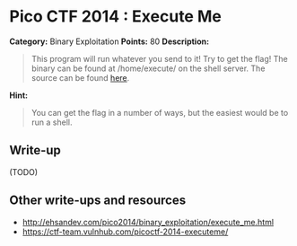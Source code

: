 # Pico CTF 2014 : Execute Me

**Category:** Binary Exploitation
**Points:** 80
**Description:**

>This program will run whatever you send to it! Try to get the flag! The binary can be found at /home/execute/ on the shell server. The source can be found [here](execute.c).

**Hint:**
>You can get the flag in a number of ways, but the easiest would be to run a shell.

## Write-up

(TODO)

## Other write-ups and resources

* <http://ehsandev.com/pico2014/binary_exploitation/execute_me.html>
* <https://ctf-team.vulnhub.com/picoctf-2014-executeme/>
